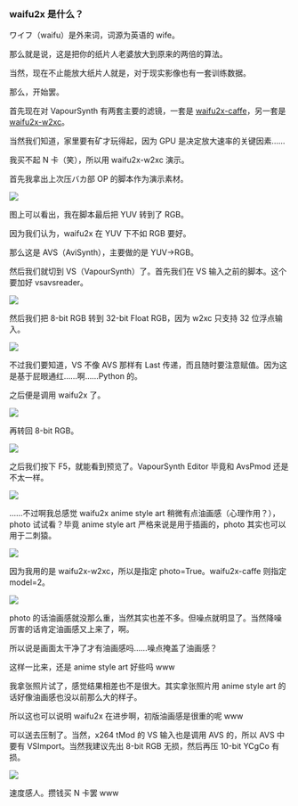 ### waifu2x 是什么？
ワイフ（waifu）是外来词，词源为英语的 wife。

那么就是说，这是把你的纸片人老婆放大到原来的两倍的算法。

当然，现在不止能放大纸片人就是，对于现实影像也有一套训练数据。

那么，开始罢。

首先现在对 VapourSynth 有两套主要的滤镜，一套是 [waifu2x-caffe](https://github.com/HomeOfVapourSynthEvolution/VapourSynth-Waifu2x-caffe)，另一套是 [waifu2x-w2xc](https://github.com/HomeOfVapourSynthEvolution/VapourSynth-Waifu2x-w2xc)。

当然我们知道，家里要有矿才玩得起，因为 GPU 是决定放大速率的关键因素……

我买不起 N 卡（笑），所以用 waifu2x-w2xc 演示。

首先我拿出上次压バカ部 OP 的脚本作为演示素材。

![](https://raw.githubusercontent.com/mrhso/IshisashiWebsite/master/img/81224fdc87482faca218e7abc4990b853e0fc260.png)

图上可以看出，我在脚本最后把 YUV 转到了 RGB。

因为我们认为，waifu2x 在 YUV 下不如 RGB 要好。

那么这是 AVS（AviSynth），主要做的是 YUV→RGB。

然后我们就切到 VS（VapourSynth）了。首先我们在 VS 输入之前的脚本。这个要加好 vsavsreader。

![](https://raw.githubusercontent.com/mrhso/IshisashiWebsite/master/img/6539117e30406fe0d10e6649abd0a7c610b1aa79.png)

然后我们把 8-bit RGB 转到 32-bit Float RGB，因为 w2xc 只支持 32 位浮点输入。

![](https://raw.githubusercontent.com/mrhso/IshisashiWebsite/master/img/594190178cb7dff8a4ce3f32b87899fbe5a9213a.png)

不过我们要知道，VS 不像 AVS 那样有 Last 传递，而且随时要注意赋值。因为这是基于屁眼通红……啊……Python 的。

之后便是调用 waifu2x 了。

![](https://raw.githubusercontent.com/mrhso/IshisashiWebsite/master/img/6210b26f3ee2a6d72bde8f51661cb0e3a8338620.png)

再转回 8-bit RGB。

![](https://raw.githubusercontent.com/mrhso/IshisashiWebsite/master/img/bd70b61de9464f2a552e7926ba0d17143c20180f.png)

之后我们按下 F5，就能看到预览了。VapourSynth Editor 毕竟和 AvsPmod 还是不太一样。

![](https://raw.githubusercontent.com/mrhso/IshisashiWebsite/master/img/f6bce983e1c9652196d848df88da6f2ca31f0520.png)

……不过啊我总感觉 waifu2x anime style art 稍微有点油画感（心理作用？），photo 试试看？毕竟 anime style art 严格来说是用于插画的，photo 其实也可以用于二刺猿。

![](https://raw.githubusercontent.com/mrhso/IshisashiWebsite/master/img/2e1e831ed242ce822895a1ea577a0118a327288e.png)

因为我用的是 waifu2x-w2xc，所以是指定 photo=True。waifu2x-caffe 则指定 model=2。

![](https://raw.githubusercontent.com/mrhso/IshisashiWebsite/master/img/be05738f7dce78e6afdb4ddeed6f5ca41b10eaf8.png)

photo 的话油画感就没那么重，当然其实也差不多。但噪点就明显了。当然降噪厉害的话肯定油画感又上来了，啊。

所以说是画面太干净了才有油画感吗……噪点掩盖了油画感？

这样一比来，还是 anime style art 好些吗 www

我拿张照片试了，感觉结果相差也不是很大。其实拿张照片用 anime style art 的话好像油画感也没以前那么大的样子。

所以这也可以说明 waifu2x 在进步啊，初版油画感是很重的呢 www

可以送去压制了。当然，x264 tMod 的 VS 输入也是调用 AVS 的，所以 AVS 中要有 VSImport。当然我建议先出 8-bit RGB 无损，然后再压 10-bit YCgCo 有损。

![](https://raw.githubusercontent.com/mrhso/IshisashiWebsite/master/img/3336a38ad3de20fd5730fd0d2859115b9401a6d0.png)

速度感人。攒钱买 N 卡罢 www
